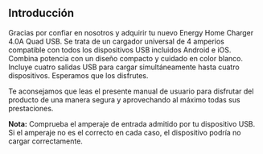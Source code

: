 ﻿## Introducción

Gracias por confiar en nosotros y adquirir tu nuevo Energy Home Charger 4.0A Quad USB. Se trata de un cargador universal de 4 amperios compatible con todos los dispositivos USB incluidos Android e iOS. Combina potencia con un diseño compacto y cuidado en color blanco. Incluye cuatro salidas USB para cargar simultáneamente hasta cuatro dispositivos. Esperamos que los disfrutes.

Te aconsejamos que leas el presente manual de usuario para disfrutar del producto de una manera segura y aprovechando al máximo todas sus prestaciones.

**Nota:** Comprueba el amperaje de entrada admitido por tu dispositivo USB. Si el amperaje no es el
correcto en cada caso, el dispositivo podría no cargar correctamente.
